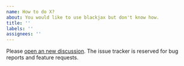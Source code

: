 ```yaml
---
name: How to do X?
about: You would like to use blackjax but don't know how.
title: ''
labels: ''
assignees: ''
---
```


Please [open an new discussion](https://github.com/blackjax-devs/blackjax/discussions/new). The issue tracker is reserved for bug reports and feature requests.

